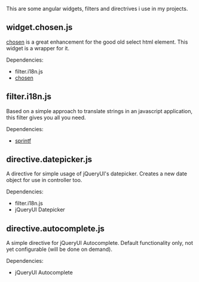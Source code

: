 This are some angular widgets, filters and directrives i use in my projects.

## widget.chosen.js
[chosen](https://github.com/harvesthq/chosen/) is a great enhancement for the good old select html element. This widget is a wrapper for it.

Dependencies: 

* filter.i18n.js
* [chosen](https://github.com/harvesthq/chosen/)

## filter.i18n.js
Based on a simple approach to translate strings in an javascript application, this filter gives you all you need.

Dependencies: 

* [sprintf](http://www.diveintojavascript.com/projects/javascript-sprintf)

## directive.datepicker.js
A directive for simple usage of jQueryUI's datepicker. Creates a new date object for use in controller too.

Dependencies:

* filter.i18n.js
* jQueryUI Datepicker

## directive.autocomplete.js
A simple directive for jQueryUI Autocomplete. Default functionality only, not yet configurable (will be done on demand).

Dependencies:

* jQueryUI Autocomplete

